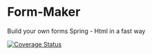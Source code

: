 Form-Maker
==========

Build your own forms Spring - Html in a fast way

<a href='https://coveralls.io/r/Necseron/Form-Maker'><img src='https://coveralls.io/repos/Necseron/Form-Maker/badge.png' alt='Coverage Status' /></a>

